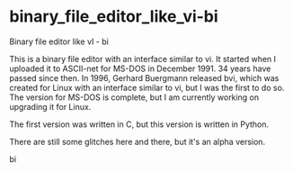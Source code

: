 # binary_file_editor_like_vi-bi
Binary file editor like vI - bi

This is a binary file editor with an interface similar to vi. It started when I uploaded it to ASCII-net for MS-DOS in December 1991. 34 years have passed since then. In 1996, Gerhard Buergmann released bvi, which was created for Linux with an interface similar to vi, but I was the first to do so. The version for MS-DOS is complete, but I am currently working on upgrading it for Linux.

The first version was written in C, but this version is written in Python.

There are still some glitches here and there, but it's an alpha version.

bi
